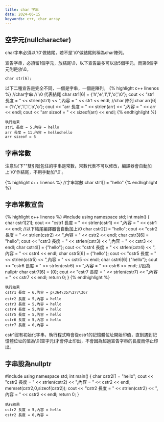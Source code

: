 ```yaml
---
title: char 字串
date: 2024-06-15
keywords: c++, char array
---
```


## 空字元(nullcharacter)

char字串必須以'\0'做結尾，若不是'\0'做結尾則稱為char陣列。

宣告字串，必須留1個字元，放結尾\0，以下宣告最多可以放5個字元，而第6個字元則是放\0。
```
char str[6];
```

以下二種宣告是完全不同，一個是字串，一個是陣列。
{% highlight c++ linenos %}
    //char字串
    // \0 代表結尾
    char str1[6] = {'h','e','l','l','o','\0'};
    cout << "str1 長度 = " << strlen(str1) << ",內容 = " << str1 << endl;
    //char 陣列
    char arr[6] = {'h','e','l','l','o','o'};
    cout << "arr 長度 = " << strlen(arr) << ",內容 = " << arr << endl;
    cout << "arr sizeof = " << sizeof(arr) << endl;
{% endhighlight %}

```
執行結果
str1 長度 = 5,內容 = hello
arr 長度 = 11,內容 = helloohello
arr sizeof = 6
```
## 字串常數

注意!以下""雙引號包住的字串是常數，常數代表不可以修改，編譯器會自動加上'\0'作結尾，不用手動加'\0'。

{% highlight c++ linenos %}
	//字串常數
    char str1[] = "hello"
{% endhighlight %}

## 字串常數宣告

{% highlight c++ linenos %}
#include <iostream>
using namespace std;
int main() {
    char cstr1[21];
    cout << "cstr1 長度 = " << strlen(cstr1) << ",內容 = " << cstr1 << endl;
    //以下結尾編譯器會自動加上\0
    char cstr2[] = "hello";
    cout << "cstr2 長度 = " << strlen(cstr2) << ",內容 = " << cstr2 << endl;
    char cstr3[6] = "hello";
    cout << "cstr3 長度 = " << strlen(cstr3) << ",內容 = " << cstr3 << endl;
    char cstr4[] = {"hello"};
    cout << "cstr4 長度 = " << strlen(cstr4) << ",內容 = " << cstr4 << endl;
    char cstr5[6] = {"hello"};
    cout << "cstr5 長度 = " << strlen(cstr5) << ",內容 = " << cstr5 << endl;
    char cstr6[6] {"hello"};
    cout << "cstr6 長度 = " << strlen(cstr6) << ",內容 = " << cstr6 << endl;
    //設為nullptr
    char cstr7[6] = {0};
    cout << "cstr7 長度 = " << strlen(cstr7) << ",內容 = " << cstr7 << endl;
    return 0;
}
{% endhighlight %}

```
執行結果
cstr1 長度 = 6,內容 = p\364\357\277\367
cstr2 長度 = 5,內容 = hello
cstr3 長度 = 5,內容 = hello
cstr4 長度 = 5,內容 = hello
cstr5 長度 = 5,內容 = hello
cstr6 長度 = 5,內容 = hello
cstr7 長度 = 0,內容 = 
```
cstr1沒有初始化字串，執行程式時會從cstr1的記憶體位址開始印值，直到遇到記憶體位址的值為\0(空字元)才會停止印出，不會因為超過宣告字串的長度而停止印出。

## 字串設為nullptr

#include <iostream>
using namespace std;
int main() {
    char cstr2[] = "hello";
    cout << "cstr2 長度 = " << strlen(cstr2) << ",內容 = " << cstr2 << endl;
    memset(cstr2,0,sizeof(cstr2));
    cout << "cstr2 長度 = " << strlen(cstr2) << ",內容 = " << cstr2 << endl;
    return 0;
}

```
執行結果
cstr2 長度 = 5,內容 = hello
cstr2 長度 = 0,內容 = 
```
